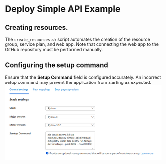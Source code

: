 # Deploy Simple API Example

## Creating resources. 
The `create_resources.sh` script automates the creation of the resource group, service plan, and web app. Note that connecting the web app to the GitHub repository must be performed manually.

## Configuring the setup command
Ensure that the **Setup Command** field is configured accurately. An incorrect setup command may prevent the application from starting as expected.
![alt text](image.png)

